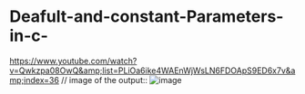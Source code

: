 # Deafult-and-constant-Parameters-in-c-
https://www.youtube.com/watch?v=Qwkzpa08OwQ&amp;list=PLiOa6ike4WAEnWjWsLN6FDOApS9ED6x7v&amp;index=36
// image of the output::
![image](https://user-images.githubusercontent.com/86732914/180503175-2553e6ea-acda-414c-8a50-3d8277ae7018.png)

